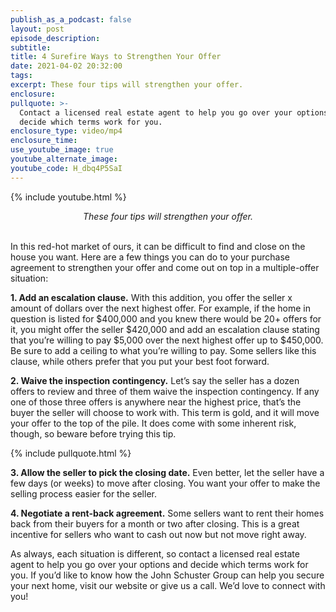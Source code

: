 ```yaml
---
publish_as_a_podcast: false
layout: post
episode_description:
subtitle:
title: 4 Surefire Ways to Strengthen Your Offer
date: 2021-04-02 20:32:00
tags:
excerpt: These four tips will strengthen your offer.
enclosure:
pullquote: >-
  Contact a licensed real estate agent to help you go over your options and
  decide which terms work for you.
enclosure_type: video/mp4
enclosure_time:
use_youtube_image: true
youtube_alternate_image:
youtube_code: H_dbq4P5SaI
---
```

{% include youtube.html %}

<center><em>These four tips will strengthen your offer.</em></center>

<center>&nbsp;</center>

In this red-hot market of ours, it can be difficult to find and close on the house you want. Here are a few things you can do to your purchase agreement to strengthen your offer and come out on top in a multiple-offer situation:

**1\. Add an escalation clause.** With this addition, you offer the seller x amount of dollars over the next highest offer. For example, if the home in question is listed for $400,000 and you knew there would be 20+ offers for it, you might offer the seller $420,000 and add an escalation clause stating that you’re willing to pay $5,000 over the next highest offer up to $450,000. Be sure to add a ceiling to what you’re willing to pay. Some sellers like this clause, while others prefer that you put your best foot forward.&nbsp;

**2\. Waive the inspection contingency.** Let’s say the seller has a dozen offers to review and three of them waive the inspection contingency. If any one of those three offers is anywhere near the highest price, that’s the buyer the seller will choose to work with. This term is gold, and it will move your offer to the top of the pile. It does come with some inherent risk, though, so beware before trying this tip.&nbsp;

{% include pullquote.html %}

**3\. Allow the seller to pick the closing date.** Even better, let the seller have a few days (or weeks) to move after closing. You want your offer to make the selling process easier for the seller.&nbsp;

**4\. Negotiate a rent-back agreement.** Some sellers want to rent their homes back from their buyers for a month or two after closing. This is a great incentive for sellers who want to cash out now but not move right away.&nbsp;

As always, each situation is different, so contact a licensed real estate agent to help you go over your options and decide which terms work for you. If you’d like to know how the John Schuster Group can help you secure your next home, visit our website or give us a call. We’d love to connect with you\!&nbsp;
